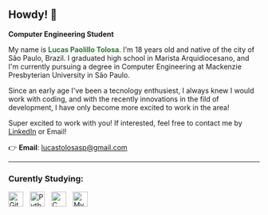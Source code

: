## Howdy! 👋

**Computer Engineering Student**

My name is <span style="color:#2e7d32;">**Lucas Paolillo Tolosa**</span>. I'm 18 years old and native of the city of São Paulo, Brazil. I graduated high school in Marista Arquidiocesano, and I'm currently pursuing a degree in Computer Engineering at Mackenzie Presbyterian University in São Paulo. 

Since an early age I've been a tecnology enthusiest, I always knew I would work with coding, and with the recently innovations in the fild of development, I have only become more excited to work in the area!

Super excited to work with you! If interested, feel free to contact me by [LinkedIn](https://www.linkedin.com/in/lucas-tolosa-54a959358/) or Email!

👉 **Email**: lucastolosasp@gmail.com

---

### Curently Studying:
<img 
    align="left" 
    alt="Git" 
    title="Git"
    width="30px" 
    style="padding-right: 10px;" 
    src="https://cdn.jsdelivr.net/gh/devicons/devicon@latest/icons/git/git-original.svg" 
/>
<img 
    align="left" 
    alt="Python" 
    title="Python"
    width="30px" 
    style="padding-right: 10px;" 
    src="https://cdn.jsdelivr.net/gh/devicons/devicon@latest/icons/python/python-original.svg" 
/>
<img 
    align="left" 
    alt="C" 
    title="C"
    width="30px" 
    style="padding-right: 10px;" 
    src="https://cdn.jsdelivr.net/gh/devicons/devicon@latest/icons/c/c-original.svg"
/>
<img 
    align="left" 
    alt="MySQL" 
    title="MySQL"
    width="30px" 
    style="padding-right: 10px;" 
    src="https://cdn.jsdelivr.net/gh/devicons/devicon@latest/icons/mysql/mysql-original.svg"
/>
<br/>
<br/>
</p>
